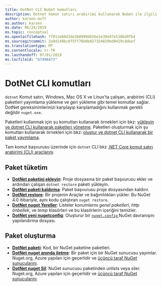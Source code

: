 ```yaml
---
title: DotNet CLI NuGet komutları
description: Dotnet komut satırı arabirimi kullanarak NuGet ile ilgili komutları için kısa bir başvuru.
author: karann-msft
ms.author: karann
ms.date: 06/24/2019
ms.topic: conceptual
ms.openlocfilehash: ff011e60d3de3b0999db56e1e30e97e538bd9fb4
ms.sourcegitcommit: 2a9d149bc6f5ff76b0b657324820bd0429cddeef
ms.translationtype: MT
ms.contentlocale: tr-TR
ms.lasthandoff: 07/01/2019
ms.locfileid: "67496473"
---
```

# <a name="dotnet-cli-commands"></a>DotNet CLI komutları

`dotnet` Komut satırı, Windows, Mac OS X ve Linux'ta çalışan, arabirimi (CLI) paketleri yayımlama yükleme ve geri yükleme gibi temel komutlar sağlar. DotNet gereksinimlerinizi karşılayıp karşılamadığını kullanmak gerekli değildir `nuget.exe`.

Paketleri kullanmak için şu komutları kullanarak örnekleri için bkz: [yükleyin ve dotnet CLI kullanarak paketleri yönetme](../consume-packages/install-use-packages-dotnet-cli.md). Paketleri oluşturmak için şu komutları kullanarak örnekleri için bkz: [oluştur ve dotnet CLI kullanarak bir paket yayımlama](../quickstart/create-and-publish-a-package-using-the-dotnet-cli.md).

Tam komut başvurusu üzerinde için `dotnet` CLI bkz [.NET Core komut satırı arabirimi (CLI) araçlarını](/dotnet/core/tools/?tabs=netcore2x).

## <a name="package-consumption"></a>Paket tüketim

- [**DotNet paketini ekleyin**](/dotnet/core/tools/dotnet-add-package): Proje dosyasına bir paket başvurusu ekler ve ardından çalışan `dotnet restore` paketi yükleyin.
- [**DotNet paketi kaldırma**](/dotnet/core/tools/dotnet-remove-package): Paket başvurusu proje dosyasından kaldırır.
- [**DotNet restore**](/dotnet/core/tools/dotnet-restore?tabs=netcore2x): Bir projenin Araçlar ve bağımlılıkları yükler. Bu NuGet 4.0 itibariyle, aynı kodu çalıştıran `nuget restore`.
- [**DotNet nuget Yereller**](/dotnet/core/tools/dotnet-nuget-locals): Listeler konumlarını *genel paketleri*, *http önbellek*, ve *temp* klasörleri ve bu klasörlerin içeriğini temizler.
- [**DotNet yeni nugetconfig**](/dotnet/core/tools/dotnet-new): Oluşturur bir [ `nuget.config` ](../reference/nuget-config-file.md) NuGet davranışını yapılandırma dosyası.

## <a name="package-creation"></a>Paket oluşturma

- [**DotNet paketi**](/dotnet/core/tools/dotnet-pack?tabs=netcore2x): Kod, bir NuGet paketine paketleri.
- [**DotNet nuget anında iletme**](/dotnet/core/tools/dotnet-nuget-push): Bir paket için bir NuGet sunucusu yayımlar. Nuget.org, Azure yapıları için geçerlidir ve [üçüncü taraf NuGet sunucularını](../hosting-packages/overview.md).
- [**DotNet nuget Sil**](/dotnet/core/tools/dotnet-nuget-delete): NuGet sunucusu paketinden unlists veya siler. Nuget.org, Azure yapıları için geçerlidir ve [üçüncü taraf NuGet sunucularını](../hosting-packages/overview.md).
